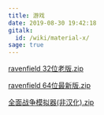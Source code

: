 ```yaml
---
title: 游戏
date: 2019-08-30 19:42:18
gitalk:
  id: /wiki/material-x/
sage: true
---
```


[ravenfield 32位老版.zip](https://dev.tencent.com/api/share/download/c4999618-089e-4832-a71d-91d1a7d38dca)

[ravenfield 64位最新版.zip](/share/all/branch/Ravenfield(64位).html)

[全面战争模拟器(非汉化).zip](/share/all/branch/Totally.Accurate.Battle.Simulator.html)

